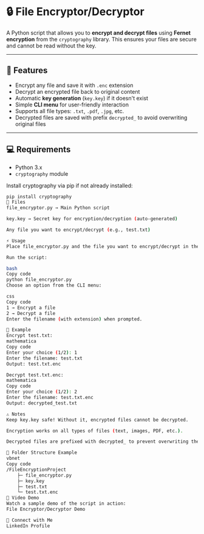 # 🔒 File Encryptor/Decryptor

A Python script that allows you to **encrypt and decrypt files** using **Fernet encryption** from the `cryptography` library. This ensures your files are secure and cannot be read without the key.

---

## 🚀 Features

* Encrypt any file and save it with `.enc` extension
* Decrypt an encrypted file back to original content
* Automatic **key generation** (`key.key`) if it doesn't exist
* Simple **CLI menu** for user-friendly interaction
* Supports all file types: `.txt`, `.pdf`, `.jpg`, etc.
* Decrypted files are saved with prefix `decrypted_` to avoid overwriting original files

---

## 💻 Requirements

* Python 3.x
* `cryptography` module

Install cryptography via pip if not already installed:

```bash
pip install cryptography
📁 Files
file_encryptor.py → Main Python script

key.key → Secret key for encryption/decryption (auto-generated)

Any file you want to encrypt/decrypt (e.g., test.txt)

⚡ Usage
Place file_encryptor.py and the file you want to encrypt/decrypt in the same folder.

Run the script:

bash
Copy code
python file_encryptor.py
Choose an option from the CLI menu:

css
Copy code
1 → Encrypt a file
2 → Decrypt a file
Enter the filename (with extension) when prompted.

🔐 Example
Encrypt test.txt:
mathematica
Copy code
Enter your choice (1/2): 1
Enter the filename: test.txt
Output: test.txt.enc

Decrypt test.txt.enc:
mathematica
Copy code
Enter your choice (1/2): 2
Enter the filename: test.txt.enc
Output: decrypted_test.txt

⚠️ Notes
Keep key.key safe! Without it, encrypted files cannot be decrypted.

Encryption works on all types of files (text, images, PDF, etc.).

Decrypted files are prefixed with decrypted_ to prevent overwriting the original file.

📂 Folder Structure Example
vbnet
Copy code
/FileEncryptionProject
    ├─ file_encryptor.py
    ├─ key.key
    ├─ test.txt
    └─ test.txt.enc
🎥 Video Demo
Watch a sample demo of the script in action:
File Encryptor/Decryptor Demo

🔗 Connect with Me
LinkedIn Profile